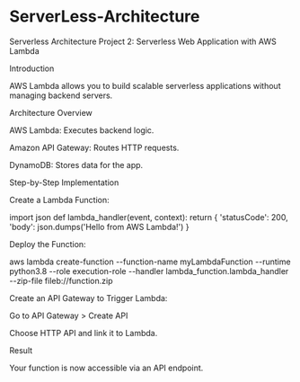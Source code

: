 # ServerLess-Architecture
Serverless Architecture
Project 2: Serverless Web Application with AWS Lambda

Introduction

AWS Lambda allows you to build scalable serverless applications without managing backend servers.

Architecture Overview

AWS Lambda: Executes backend logic.

Amazon API Gateway: Routes HTTP requests.

DynamoDB: Stores data for the app.

Step-by-Step Implementation

Create a Lambda Function:

import json
def lambda_handler(event, context):
    return {
        'statusCode': 200,
        'body': json.dumps('Hello from AWS Lambda!')
    }

Deploy the Function:

aws lambda create-function --function-name myLambdaFunction --runtime python3.8 --role execution-role --handler lambda_function.lambda_handler --zip-file fileb://function.zip

Create an API Gateway to Trigger Lambda:

Go to API Gateway > Create API

Choose HTTP API and link it to Lambda.

Result

Your function is now accessible via an API endpoint.

